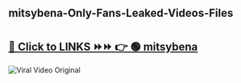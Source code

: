 
 ## mitsybena-Only-Fans-Leaked-Videos-Files

# <h2><a href="https://mediaupload.pro?mitsybena">🔗 Click to LINKS ⏩⏩ 👉 🟢 mitsybena </a></h2>

<a href="https://mediaupload.pro?mitsybena" rel="nofollow" data-target="animated-image.originalLink"><img src="https://i.ibb.co.com/xMMVF88/686577567.gif" alt="Viral Video Original" style="max-width: 100%; display: inline-block;" data-target="animated-image.originalImage"></a>